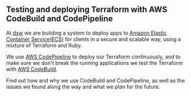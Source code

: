 ## Testing and deploying Terraform with AWS CodeBuild and CodePipeline

At [dxw](https://dxw.com) we are building a system to deploy apps to [Amazon Elastic Container Service(ECS)](https://aws.amazon.com/ecs/) for clients in a secure and scalable way, using a mixture of Terraform and Ruby.

We use [AWS CodePipeline](https://aws.amazon.com/codepipeline/) to deploy our Terraform continuously, and to make sure we don't break the running applications we test the Terraform with [AWS CodeBuild](https://aws.amazon.com/codebuild/).

Find out how and why we use CodeBuild and CodePipeline, as well as the issues we found along the way and what we plan for the future.
